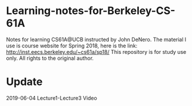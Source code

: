 # Learning-notes-for-Berkeley-CS-61A
Notes for learning CS61A@UCB instructed by John DeNero. 
The material I use is course website for Spring 2018, here is the link: http://inst.eecs.berkeley.edu/~cs61a/sp18/
This repository is for study use only. 
All rights to the original author.
# Update
2019-06-04 Lecture1-Lecture3 Video
